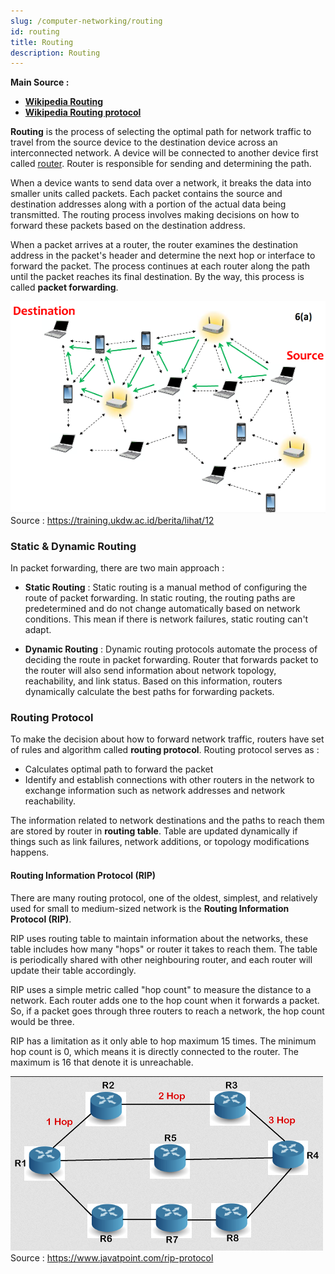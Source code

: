 ```yaml
---
slug: /computer-networking/routing
id: routing
title: Routing
description: Routing
---
```


**Main Source :**

- **[Wikipedia Routing](https://en.wikipedia.org/wiki/Routing)**
- **[Wikipedia Routing protocol](https://en.wikipedia.org/wiki/Routing_protocol)**

**Routing** is the process of selecting the optimal path for network traffic to travel from the source device to the destination device across an interconnected network. A device will be connected to another device first called [router](/computer-networking/router). Router is responsible for sending and determining the path.

When a device wants to send data over a network, it breaks the data into smaller units called packets. Each packet contains the source and destination addresses along with a portion of the actual data being transmitted. The routing process involves making decisions on how to forward these packets based on the destination address.

When a packet arrives at a router, the router examines the destination address in the packet's header and determine the next hop or interface to forward the packet. The process continues at each router along the path until the packet reaches its final destination. By the way, this process is called **packet forwarding**.

![A network with many computers connected to router](./network-routing.png)  
Source : https://training.ukdw.ac.id/berita/lihat/12

### Static & Dynamic Routing

In packet forwarding, there are two main approach :

- **Static Routing** : Static routing is a manual method of configuring the route of packet forwarding. In static routing, the routing paths are predetermined and do not change automatically based on network conditions. This mean if there is network failures, static routing can't adapt.

- **Dynamic Routing** : Dynamic routing protocols automate the process of deciding the route in packet forwarding. Router that forwards packet to the router will also send information about network topology, reachability, and link status. Based on this information, routers dynamically calculate the best paths for forwarding packets.

### Routing Protocol

To make the decision about how to forward network traffic, routers have set of rules and algorithm called **routing protocol**. Routing protocol serves as :

- Calculates optimal path to forward the packet
- Identify and establish connections with other routers in the network to exchange information such as network addresses and network reachability.

The information related to network destinations and the paths to reach them are stored by router in **routing table**. Table are updated dynamically if things such as link failures, network additions, or topology modifications happens.

#### Routing Information Protocol (RIP)

There are many routing protocol, one of the oldest, simplest, and relatively used for small to medium-sized network is the **Routing Information Protocol (RIP)**.

RIP uses routing table to maintain information about the networks, these table includes how many "hops" or router it takes to reach them. The table is periodically shared with other neighbouring router, and each router will update their table accordingly.

RIP uses a simple metric called "hop count" to measure the distance to a network. Each router adds one to the hop count when it forwards a packet. So, if a packet goes through three routers to reach a network, the hop count would be three.

RIP has a limitation as it only able to hop maximum 15 times. The minimum hop count is 0, which means it is directly connected to the router. The maximum is 16 that denote it is unreachable.

![Illustration of RIP protocol](./rip-protocol.png)  
Source : https://www.javatpoint.com/rip-protocol
